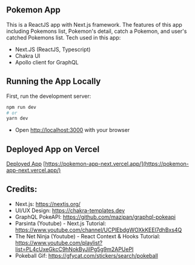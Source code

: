 ## Pokemon App

This is a ReactJS app with Next.js framework. The features of this app including Pokemons list, Pokemon's detail, catch a Pokemon, and user's catched Pokemons list.
Tech used in this app:

- Next.JS (ReactJS, Typescript)
- Chakra UI
- Apollo client for GraphQL

## Running the App Locally

First, run the development server:

```bash
npm run dev
# or
yarn dev
```

- Open [http://localhost:3000](http://localhost:3000) with your browser

## Deployed App on Vercel

[Deployed App](https://pokemon-app-next.vercel.app/pokemon/pikachu)
[https://pokemon-app-next.vercel.app/](https://pokemon-app-next.vercel.app/)

## Credits:

- Next.js: https://nextjs.org/
- UI/UX Design: https://chakra-templates.dev
- GraphQL PokeAPI: https://github.com/mazipan/graphql-pokeapi
- Parsinta (Youtube) - Next.js Tutorial: https://www.youtube.com/channel/UCPlEbdgWOXkKEEl7dhBxs4Q
- The Net Ninja (Youtube) - React Context & Hooks Tutorial: https://www.youtube.com/playlist?list=PL4cUxeGkcC9hNokByJilPg5g9m2APUePI
- Pokeball Gif: https://gfycat.com/stickers/search/pokeball
